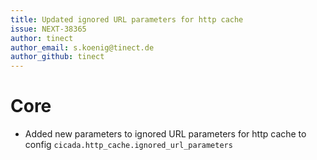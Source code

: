 ```yaml
---
title: Updated ignored URL parameters for http cache
issue: NEXT-38365
author: tinect
author_email: s.koenig@tinect.de
author_github: tinect
---
```


# Core

* Added new parameters to ignored URL parameters for http cache to config `cicada.http_cache.ignored_url_parameters`
